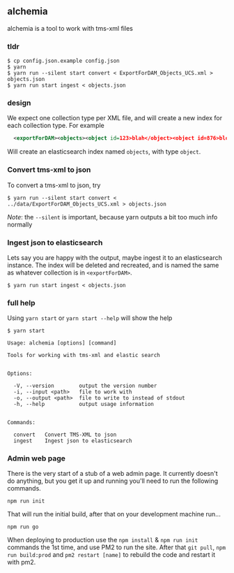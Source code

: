 ## alchemia

alchemia is a tool to work with tms-xml files

### tldr

    $ cp config.json.example config.json
    $ yarn
    $ yarn run --silent start convert < ExportForDAM_Objects_UCS.xml > objects.json
    $ yarn run start ingest < objects.json

### design

We expect one collection type per XML file, and will create a new index for each collection type.
For example

```xml
  <exportForDAM><objects><object id=123>blah</object><object id=876>bloo</object></objects></exportForDAM>`
```

Will create an elasticsearch index named `objects`, with type `object`.

### Convert tms-xml to json

To convert a tms-xml to json, try

    $ yarn run --silent start convert < ../data/ExportForDAM_Objects_UCS.xml > objects.json

_Note_: the `--silent` is important, because yarn outputs a bit too much info normally

### Ingest json to elasticsearch

Lets say you are happy with the output, maybe ingest it to an elasticsearch instance.
The index will be deleted and recreated, and is named the same as whatever collection is in `<exportForDAM>`.

    $ yarn run start ingest < objects.json

### full help

Using `yarn start` or `yarn start --help` will show the help

    $ yarn start

    Usage: alchemia [options] [command]

    Tools for working with tms-xml and elastic search


    Options:

      -V, --version        output the version number
      -i, --input <path>   file to work with
      -o, --output <path>  file to write to instead of stdout
      -h, --help           output usage information


    Commands:

      convert   Convert TMS-XML to json
      ingest    Ingest json to elasticsearch

### Admin web page

There is the very start of a stub of a web admin page. It currently doesn't do anything, but you get it up and running you'll need to run the following commands.

```npm install
npm run init
```

That will run the initial build, after that on your development machine run...

`npm run go`

When deploying to production use the `npm install` & `npm run init` commands the 1st time, and use PM2 to run the site. After that `git pull`, `npm run build:prod` and `pm2 restart [name]` to rebuild the code and restart it with pm2.
